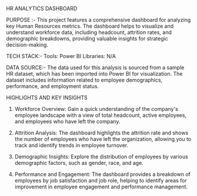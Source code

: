 HR ANALYTICS DASHBOARD

PURPOSE :- This project features a comprehensive dashboard for analyzing key Human Resources metrics. The dashboard helps to visualize and understand workforce data, including headcount, attrition rates, and demographic breakdowns, providing valuable insights for strategic decision-making.

TECH STACK:- 
    Tools: Power BI
    Libraries: N/A

DATA SOURCE:- 
The data used for this analysis is sourced from a sample HR dataset, which has been imported into Power BI for visualization. The dataset includes information related to employee demographics, performance, and employment status.

HIGHLIGHTS AND KEY INSIGHTS
  1) Workforce Overview: Gain a quick understanding of the company's employee landscape with a view of                           total headcount, active employees, and employees who have left the company.

  2) Attrition Analysis: The dashboard highlights the attrition rate and shows the number of employees                           who have left the organization, allowing you to track and identify trends in                            employee turnover.

  3) Demographic Insights: Explore the distribution of employees by various demographic factors, such                              as gender, race, and age.

  4) Performance and Engagement: The dashboard provides a breakdown of employees by job satisfaction                                     and job role, helping to identify areas for improvement in employee                                     engagement and performance management.

